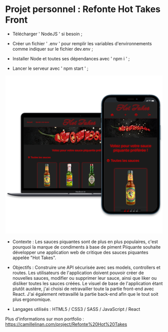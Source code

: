# Projet personnel : Refonte Hot Takes Front

+ Télécharger ' NodeJS ' si besoin ;

+ Créer un fichier ' .env ' pour remplir les variables d'environnements comme indiquer sur le fichier dev.env ;

+ Installer Node et toutes ses dépendances avec ' npm i ' ;

+ Lancer le serveur avec ' npm start ' ;

![Alt text](/refonteHotTakesCover.webp?raw=true "Cover Refonte Hot Takes OpenClassrooms")

+ Contexte :
Les sauces piquantes sont de plus en plus populaires, c'est pourquoi la marque de condiments à base de piment Piiquante souhaite développer une application web de critique des sauces piquantes appelée "Hot Takes".

+ Objectifs :
Construire une API sécurisée avec ses models, controllers et routes. Les utilisateurs de l'application doivent pouvoir créer de nouvelles sauces, modifier ou supprimer leur sauce, ainsi que liker ou disliker toutes les sauces créées. Le visuel de base de l'application étant plutôt austère, j'ai choisi de retravailler toute la partie front-end avec React. J'ai également retravaillé la partie back-end afin que le tout soit plus ergonomique.

+ Langages utilisés :
HTML5 / CSS3 / SASS / JavaScript / React

Plus d'informations sur mon portfolio : https://camillelinan.com/project/Refonte%20Hot%20Takes
